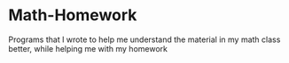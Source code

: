 # Math-Homework
Programs that I wrote to help me understand the material in my math class better, while helping me with my homework
